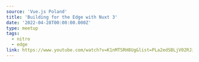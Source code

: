 ```yaml
---
source: 'Vue.js Poland'
title: 'Building for the Edge with Nuxt 3'
date: '2022-04-28T00:00:00.000Z'
type: meetup
tags:
  - nitro
  - edge
link: https://www.youtube.com/watch?v=K1nMTSRH8Ug&list=PLa2edSBLjV02RJi4icWXektnCxmGn47lC
---
```

